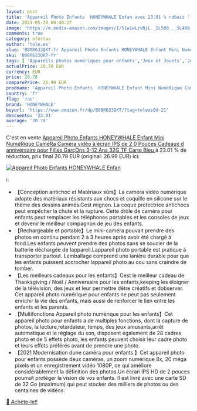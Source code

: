 ```yaml
---
layout: post
title: 'Appareil Photo Enfants  HONEYWHALE Enfan avec 23.01 % rabais '
date: 2021-05-30 06:48:27
image: 'https://m.media-amazon.com/images/I/51w1wLzvNjL._SL500_._SL400_.jpg'
comments: true
category: ofertas
author: 'tole.es'
slug: 'B08R633QKT-fr Appareil Photo Enfants HONEYWHALE Enfant Mini NuméRique...'
sku: 'B08R633QKT-fr'
tags: [ 'Appareils photos numériques pour enfants','Jeux et Jouets','Jeux et jouets','Jeux et jouets électroniques','honeywhale', ]
actualPrice: 20.78 EUR
currency: EUR
price: 20.78
comparePrice: 26.99 EUR
prodname: 'Appareil Photo Enfants  HONEYWHALE Enfant Mini NuméRique CaméRa Caméra vidéo à écran IPS de 2 0 Pouces Cadeaux d anniversaire pour Filles GarçOns 3-12 Ans  32G TF Carte  Bleu '
country: 'fr'
flag: '🇫🇷'
brand: 'HONEYWHALE'
buyurl: 'https://www.amazon.fr/dp/B08R633QKT/?tag=tolees0d-21'
descuento: '23.01'
average: '20.78'
---
```


C'est en vente [Appareil Photo Enfants  HONEYWHALE Enfant Mini NuméRique CaméRa Caméra vidéo à écran IPS de 2 0 Pouces Cadeaux d anniversaire pour Filles GarçOns 3-12 Ans  32G TF Carte  Bleu ](https://www.amazon.fr/dp/B08R633QKT/?tag=tolees0d-21)  à  23.01 % de réduction, prix final  20.78 EUR (original: 26.99 EUR) ici:

[![Appareil Photo Enfants  HONEYWHALE Enfan](https://m.media-amazon.com/images/I/51w1wLzvNjL._SL500_._SL400_.jpg)](https://www.amazon.fr/dp/B08R633QKT/?tag=tolees0d-21)

ℹ️:

- 【Conception antichoc et Matériaux sûrs】La caméra vidéo numérique adopte des matériaux résistants aux chocs et coquille en silicone sur le thème des dessins animés.Cest mignon. La coque protectrice antichocs peut empêcher la chute et la rupture. Cette drôle de caméra pour enfants peut remplacer les téléphones portables et les consoles de jeux et devenir le meilleur compagnon de jeu des enfants.
- 【Rechargeable et portable】Le mini-caméra pouvait prendre des photos en continu pendant 2 à 3 heures après avoir été chargé à fond.Les enfants peuvent prendre des photos sans se soucier de la batterie déchargée de lappareil.Lappareil photo portable est pratique à transporter partout. Lemballage comprend une lanière durable pour que les enfants puissent accrocher lappareil photo au cou sans craindre de tomber.
- 【Les meilleurs cadeaux pour les enfants】Cest le meilleur cadeau de Thanksgiving / Noël / Anniversaire pour les enfants,keeping les éloigner de la télévision, des jeux et leur permettre dêtre créatifs et dobserver. Cet appareil photo numérique pour enfants ne peut pas seulement enrichir la vie des enfants, mais aussi de renforcer le lien entre les enfants et les parents.
- 【Multifonctions Appareil photo numérique pour les enfants】Cet appareil photo pour enfants a de multiples fonctions, dont la capture de photos, la lecture,retardateur, temps, des jeux amusants,arrêt automatique et le réglage du son, disposent également de 28 cadres photo et de 5 effets photo, les enfants peuvent choisir leur cadre photo et leurs effets préférés avant de prendre une photo.
- 【2021 Modernisation dune caméra pour enfants 】Cet appareil photo pour enfants possède deux caméras, un zoom numérique 8x, 20 méga pixels et un enregistrement vidéo 1080P, ce qui améliore considérablement la définition des photos.Un écran IPS HD de 2 pouces pourrait protéger la vision de vos enfants. Il est livré avec une carte SD de 32 Go (maximum) qui peut stocker des milliers de photos ou des centaines de vidéos.

[🛒 Achète-le!!](https://www.amazon.fr/dp/B08R633QKT/?tag=tolees0d-21)
